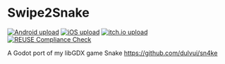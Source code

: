 <!--
SPDX-FileCopyrightText: 2023 Simon Dalvai <info@simondalvai.com>

SPDX-License-Identifier: CC0-1.0
-->
# Swipe2Snake
[![Android upload](https://github.com/dulvui/swipe2snake/actions/workflows/upload-android.yml/badge.svg)](https://github.com/dulvui/swipe2snake/actions/workflows/upload-android.yml)
[![iOS upload](https://github.com/dulvui/swipe2snake/actions/workflows/upload-ios.yml/badge.svg)](https://github.com/dulvui/swipe2snake/actions/workflows/upload-ios.yml)
[![itch.io upload](https://github.com/dulvui/swipe2snake/actions/workflows/upload-itchio.yml/badge.svg)](https://github.com/dulvui/swipe2snake/actions/workflows/upload-itchio.yml)
[![REUSE Compliance Check](https://github.com/dulvui/swipe2snake/actions/workflows/reuse.yml/badge.svg)](https://github.com/dulvui/swipe2snake/actions/workflows/reuse.yml)

A Godot port of my libGDX game Snake https://github.com/dulvui/sn4ke

